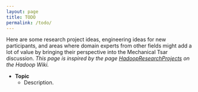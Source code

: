 ```yaml
---
layout: page
title: TODO
permalink: /todo/
---
```


Here are some research project ideas, engineering ideas for new participants, and areas where domain experts from other fields might add a lot of value by bringing their perspective into the Mechanical Tsar discussion. *This page is inspired by the page [HadoopResearchProjects](https://wiki.apache.org/hadoop/HadoopResearchProjects) on the Hadoop Wiki.*

* **Topic**
  * Description.
